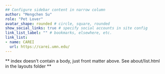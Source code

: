 ```yaml
---
## Configure sidebar content in narrow column
author: "Mengchen Su"
role: "Pet Lover"
avatar_shape: rounded # circle, square, rounded
show_social_links: true # specify social accounts in site config
link_list_label: "" # bookmarks, elsewhere, etc.
link_list:
- name: CAREI
  url: https://carei.umn.edu/
---
```


** index doesn't contain a body, just front matter above.
See about/list.html in the layouts folder **
